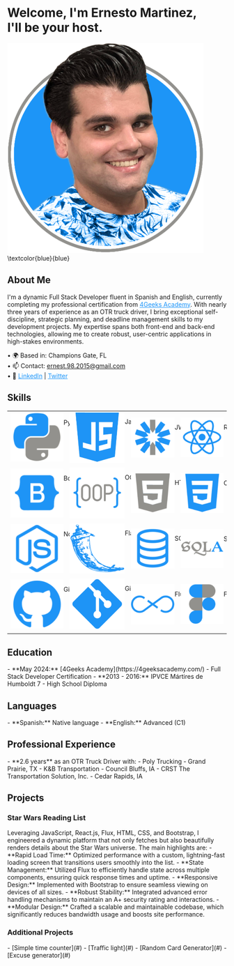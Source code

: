 <div></div>
<div class="background">



  <div>
    <h1>Welcome, I'm Ernesto Martinez,<br>I'll be your host.</h1>
    <img src="ErnestoMartinez.png" alt="Portrait image">
  </div>


<div class="written-content">
\textcolor{blue}{blue}

## <span class="sub-header">About Me</span>
<span class="text">I'm a dynamic Full Stack Developer fluent in Spanish and English, currently completing my professional certification from <a href="https://4geeksacademy.com/" style="color: rgb(30, 150, 250)">4Geeks Academy</a>. With nearly three years of experience as an OTR truck driver, I bring exceptional self-discipline, strategic planning, and deadline management skills to my development projects. My expertise spans both front-end and back-end technologies, allowing me to create robust, user-centric applications in high-stakes environments.</span>

<span class="text">• 🌍 Based in: Champions Gate, FL</span>  
<span class="text">• 📫 Contact: <a href="mailto:ernest.98.2015@gmail.com" style="color: rgb(30, 150, 250)">ernest.98.2015@gmail.com</a></span>  
<span class="text">• 🔗 <a href="https://www.linkedin.com/in/ernesto-martinez-f" style="color: rgb(30, 150, 250)">LinkedIn</a> | <a href="https://twitter.com/ErnestWarhead" style="color: rgb(30, 150, 250)">Twitter</a></span>

## <span class="sub-header">Skills</span>
<table>
  <tbody>
    <tr>
      <td class="table-data">
        <div style="display: flex; justify-content: space-between">
          <img src="icons/Python.png" class="icon">
          <p class="table-text">Python</p>
        </div>
          <div style="display: flex; margin: 0.3vw">
          <div class="score"></div>
          <div class="score"></div>
          <div class="score"></div>
          <div class="score"></div>
          <div class="score"></div>
          <div class="score"></div>
          <div class="score"></div>
        </div>
      </td>
      <td class="table-data">
        <div style="display: flex; justify-content: space-between">
          <img src="icons/JavaScript.png" class="icon">
          <p class="table-text">Javascript</p>
        </div>
          <div style="display: flex; margin: 0.3vw">
          <div class="score"></div>
          <div class="score"></div>
          <div class="score"></div>
          <div class="score"></div>
          <div class="score"></div>
          <div class="score"></div>
          <div class="score"></div>
          <div class="score"></div>
          <div class="score"></div>
        </div>
      </td>
      <td class="table-data">
        <div style="display: flex; justify-content: space-between">
          <img src="icons/JWT.png" class="icon">
          <p class="table-text">JWT</p>
        </div>
          <div style="display: flex; margin: 0.3vw">
          <div class="score"></div>
          <div class="score"></div>
          <div class="score"></div>
          <div class="score"></div>
          <div class="score"></div>
          <div class="score"></div>
          <div class="score"></div>
        </div>
      </td>
      <td class="table-data">
        <div style="display: flex; justify-content: space-between">
          <img src="icons/React.png" class="icon">
          <p class="table-text">React</p>
        </div>
          <div style="display: flex; margin: 0.3vw">
          <div class="score"></div>
          <div class="score"></div>
          <div class="score"></div>
          <div class="score"></div>
          <div class="score"></div>
          <div class="score"></div>
          <div class="score"></div>
          <div class="score"></div>
          <div class="score"></div>
        </div>
      </td>
    </tr>
    <tr>
      <td class="table-data">
        <div style="display: flex; justify-content: space-between">
          <img src="icons/Bootstrap.png" class="icon">
          <p class="table-text">Bootstrap</p>
        </div>
          <div style="display: flex; margin: 0.3vw">
          <div class="score"></div>
          <div class="score"></div>
          <div class="score"></div>
          <div class="score"></div>
          <div class="score"></div>
          <div class="score"></div>
          <div class="score"></div>
        </div>
      </td>
      <td class="table-data">
        <div style="display: flex; justify-content: space-between">
          <img src="icons/OOP.png" class="icon">
          <p class="table-text">OOP</p>
        </div>
          <div style="display: flex; margin: 0.3vw">
          <div class="score"></div>
          <div class="score"></div>
          <div class="score"></div>
          <div class="score"></div>
          <div class="score"></div>
        </div>
      </td>
      <td class="table-data">
        <div style="display: flex; justify-content: space-between">
          <img src="icons/HTML 5.png" class="icon">
          <p class="table-text">HTML</p>
        </div>
          <div style="display: flex; margin: 0.3vw">
          <div class="score"></div>
          <div class="score"></div>
          <div class="score"></div>
          <div class="score"></div>
          <div class="score"></div>
          <div class="score"></div>
          <div class="score"></div>
          <div class="score"></div>
        </div>
      </td>
      <td class="table-data">
        <div style="display: flex; justify-content: space-between">
          <img src="icons/CSS.png" class="icon">
          <p class="table-text">CSS</p>
        </div>
          <div style="display: flex; margin: 0.3vw">
          <div class="score"></div>
          <div class="score"></div>
          <div class="score"></div>
          <div class="score"></div>
          <div class="score"></div>
          <div class="score"></div>
          <div class="score"></div>
          <div class="score"></div>
        </div>
      </td>
    </tr>
    <tr>
      <td class="table-data">
        <div style="display: flex; justify-content: space-between">
          <img src="icons/Node.png" class="icon">
          <p class="table-text">Node.js</p>
        </div>
          <div style="display: flex; margin: 0.3vw">
          <div class="score"></div>
          <div class="score"></div>
          <div class="score"></div>
          <div class="score"></div>
        </div>
      </td>
      <td class="table-data">
        <div style="display: flex; justify-content: space-between">
          <img src="icons/Flask.png" class="icon">
          <p class="table-text">Flask</p>
        </div>
          <div style="display: flex; margin: 0.3vw">
          <div class="score"></div>
          <div class="score"></div>
          <div class="score"></div>
          <div class="score"></div>
          <div class="score"></div>
          <div class="score"></div>
        </div>
      </td>
      <td class="table-data">
        <div style="display: flex; justify-content: space-between">
          <img src="icons/SQL.png" class="icon">
          <p class="table-text">SQL</p>
        </div>
          <div style="display: flex; margin: 0.3vw">
          <div class="score"></div>
          <div class="score"></div>
          <div class="score"></div>
          <div class="score"></div>
        </div>
      </td>
      <td class="table-data">
        <div style="display: flex; justify-content: space-between">
          <img src="icons/SQLA.png" class="icon">
          <p class="table-text">SQLA</p>
        </div>
          <div style="display: flex; margin: 0.3vw">
          <div class="score"></div>
          <div class="score"></div>
          <div class="score"></div>
          <div class="score"></div>
          <div class="score"></div>
          <div class="score"></div>
          <div class="score"></div>
        </div>
      </td>
    </tr>
    <tr>
      <td class="table-data">
        <div style="display: flex; justify-content: space-between">
          <img src="icons/GitHub.png" class="icon">
          <p class="table-text">GitHub</p>
        </div>
          <div style="display: flex; margin: 0.3vw">
          <div class="score"></div>
          <div class="score"></div>
          <div class="score"></div>
          <div class="score"></div>
          <div class="score"></div>
          <div class="score"></div>
          <div class="score"></div>
          <div class="score"></div>
        </div>
      </td>
      <td class="table-data">
        <div style="display: flex; justify-content: space-between">
          <img src="icons/Git.png" class="icon">
          <p class="table-text">Git</p>
        </div>
          <div style="display: flex; margin: 0.3vw">
          <div class="score"></div>
          <div class="score"></div>
          <div class="score"></div>
          <div class="score"></div>
          <div class="score"></div>
          <div class="score"></div>
          <div class="score"></div>
        </div>
      </td>
      <td class="table-data">
        <div style="display: flex; justify-content: space-between">
          <img src="icons/Flux.png" class="icon">
          <p class="table-text">Flux.js</p>
        </div>
          <div style="display: flex; margin: 0.3vw">
          <div class="score"></div>
          <div class="score"></div>
          <div class="score"></div>
          <div class="score"></div>
          <div class="score"></div>
          <div class="score"></div>
        </div>
      </td>
      <td class="table-data">
        <div style="display: flex; justify-content: space-between">
          <img src="icons/Figma.png" class="icon">
          <p class="table-text">Figma</p>
        </div>
          <div style="display: flex; margin: 0.3vw">
          <div class="score"></div>
          <div class="score"></div>
          <div class="score"></div>
          <div class="score"></div>
          <div class="score"></div>
          <div class="score"></div>
        </div>
      </td>
    </tr>
  </tbody>
</table>

## <span class="sub-header">Education</span>
<span class="text">
- **May 2024:** [4Geeks Academy](https://4geeksacademy.com/) - Full Stack Developer Certification
- **2013 - 2016:** IPVCE Mártires de Humboldt 7 - High School Diploma
</span>

## <span class="sub-header">Languages</span>
<span class="text">
- **Spanish:** Native language
- **English:** Advanced (C1)
</span>

## <span class="sub-header">Professional Experience</span>
<span class="text">
- **2.6 years** as an OTR Truck Driver with:
  - Poly Trucking - Grand Prairie, TX
  - K&B Transportation - Council Bluffs, IA
  - CRST The Transportation Solution, Inc. - Cedar Rapids, IA
</span>

## <span class="sub-header">Projects</span>
### <span class="sub-header">Star Wars Reading List</span>
<span class="text">
Leveraging JavaScript, React.js, Flux, HTML, CSS, and Bootstrap, I engineered a dynamic platform that not only fetches but also beautifully renders details about the Star Wars universe. The main highlights are:
- **Rapid Load Time:** Optimized performance with a custom, lightning-fast loading screen that transitions users smoothly into the list.
- **State Management:** Utilized Flux to efficiently handle state across multiple components, ensuring quick response times and uptime.
- **Responsive Design:** Implemented with Bootstrap to ensure seamless viewing on devices of all sizes.
- **Robust Stability:** Integrated advanced error handling mechanisms to maintain an A+ security rating and interactions.
- **Modular Design:** Crafted a scalable and maintainable codebase, which significantly reduces bandwidth usage and boosts site performance.
</span>

### <span class="sub-header">Additional Projects</span>
<span class="text">
- [Simple time counter](#)
- [Traffic light](#)
- [Random Card Generator](#)
- [Excuse generator](#)
</span>

</div>

</div>